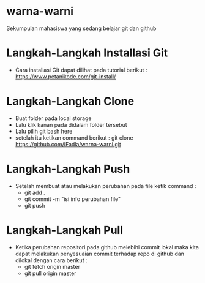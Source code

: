 # warna-warni
Sekumpulan mahasiswa yang sedang belajar git dan github

# Langkah-Langkah Installasi Git
  - Cara installasi Git dapat dilihat pada tutorial berikut :
    https://www.petanikode.com/git-install/

# Langkah-Langkah Clone
  - Buat folder pada local storage
  - Lalu klik kanan pada didalam folder tersebut 
  - Lalu pilih git bash here
  - setelah itu ketikan command berikut :
      git clone https://github.com/IFadla/warna-warni.git
    
# Langkah-Langkah Push
  - Setelah membuat atau melakukan perubahan pada file
    ketik command :
      - git add .
      - git commit -m "isi info perubahan file"
      - git push

# Langkah-Langkah Pull
  - Ketika perubahan repositori pada github melebihi commit lokal
    maka kita dapat melakukan penyesuaian commit terhadap repo di github
    dan dilokal dengan cara berikut :
      - git fetch origin master
      - git pull origin master
